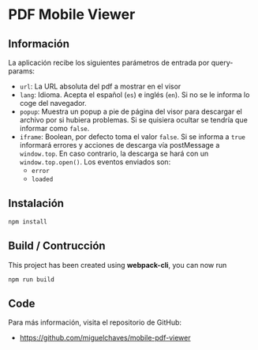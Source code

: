 # PDF Mobile Viewer

## Información

La aplicación recibe los siguientes parámetros de entrada por query-params:
* `url`: La URL absoluta del pdf a mostrar en el visor
* `lang`: Idioma. Acepta el español (`es`) e inglés (`en`). Si no se le informa lo coge del navegador.
* `popup`: Muestra un popup a pie de página del visor para descargar el archivo por si hubiera problemas. Si se quisiera ocultar se tendría que informar como `false`.
* `iframe`: Boolean, por defecto toma el valor `false`. Si se informa a `true` informará errores y acciones de descarga vía postMessage a `window.top`. En caso contrario, la descarga se hará con un `window.top.open()`. Los eventos enviados son:
    * `error`
    * `loaded`

## Instalación

```
npm install
```

## Build / Contrucción

This project has been created using **webpack-cli**, you can now run

```
npm run build
```
## Code

Para más información, visita el repositorio de GitHub:

* https://github.com/miguelchaves/mobile-pdf-viewer